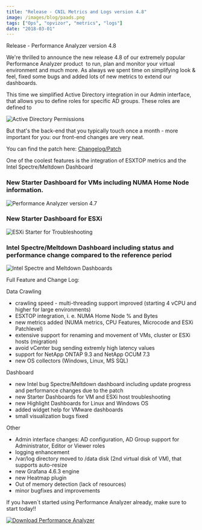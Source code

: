 ```yaml
---
title: "Release - CNIL Metrics and Logs version 4.8"
image: /images/blog/paads.png
tags: ["Ops", "opvizor", "metrics", "logs"]
date: "2018-03-01"
---
```


Release - Performance Analyzer version 4.8

We're thrilled to announce the new release 4.8 of our extremely popular Performance Analyzer product  to run, plan and monitor your virtual environment and much more. As always we spent time on simplifying look & feel, fixed some bugs and added lots of new metrics to extend our dashboards.

This time we simplified Active Directory integration in our Admin interface, that allows you to define roles for specific AD groups. These roles are defined to 

![Active Directory Permissions](/images/blog/paads.png)

But that's the back-end that you typically touch once a month - more important for you: our front-end changes are very neat.

You can find the patch here: [Changelog/Patch](https://opvizor.atlassian.net/wiki/spaces/OPVPA/pages/82057456/Change+Log+Patch)

One of the coolest features is the integration of ESXTOP metrics and the Intel Spectre/Meltdown Dashboard

### New Starter Dashboard for VMs including NUMA Home Node information.

![Performance Analyzer version 4.7](/images/blog/numa.png)

### New Starter Dashboard for ESXi

![ESXi Starter for Troubleshooting](/images/blog/Starter_ESX_TroubleshootingDashboard_mini.png)

### Intel Spectre/Meltdown Dashboard including status and performance change compared to the reference period

![Intel Spectre and Meltdown Dashboards](/images/blog/specmels.png)

Full Feature and Change Log:

Data Crawling

- crawling speed - multi-threading support improved (starting 4 vCPU and higher for large environments)
- ESXTOP integration, i. e. NUMA Home Node % and Bytes
- new metrics added (NUMA metrics, CPU Features, Microcode and ESXi Patchlevel)
- extensive support for renaming and movement of VMs, cluster or ESXi hosts (migration)
- avoid vCenter bug sending extremly high latency values
- support for NetApp ONTAP 9.3 and NetApp OCUM 7.3
- new OS collectors (Windows, Linux, MS SQL)

Dashboard

- new Intel bug Spectre/Meltdown dashboard including update progress and performance changes due to the patch
- new Starter Dashboards for VM and ESXi host troubleshooting
- new Highlight Dashboards for Linux and Windows OS
- added widget help for VMware dashboards
- small visualization bugs fixed

Other

- Admin interface changes: AD configuration, AD Group support for Administrator, Editor or Viewer roles
- logging enhancement
- /var/log directory moved to /data disk (2nd virtual disk of VM), that supports auto-resize
- new Grafana 4.6.3 engine
- new Heatmap plugin
- Out of memory detection (lack of resources)
- minor bugfixes and improvements

If you haven´t started using Performance Analyzer already, make sure to start today!!

[![Download Performance Analyzer](/images/blog/button_download-performance-analyzer.png)](https://try.opvizor.com/perfanalyzer)
